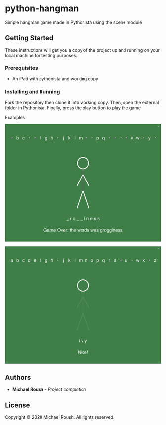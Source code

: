 # python-hangman

Simple hangman game made in Pythonista using the scene module

## Getting Started

These instructions will get you a copy of the project up and running on your local machine for testing purposes.

### Prerequisites

- An iPad with pythonista and working copy

### Installing and Running

Fork the repository then clone it into working copy. Then, open the external folder in Pythonista.
Finally, press the play button to play the game

Examples

![hangman loss](Images/lose.PNG)

![hangman win](Images/win.PNG)

## Authors

* **Michael Roush** - *Project completion*

## License

Copyright © 2020 Michael Roush. All rights reserved.


